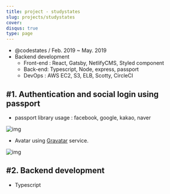 ```yaml
---
title: project - studystates
slug: projects/studystates
cover:
disqus: true
type: page
---
```


- @codestates / Feb. 2019 ~ May. 2019
- Backend development
  - Front-end : React, Gatsby, NetlifyCMS, Styled component
  - Back-end: Typescript, Node, express, passport
  - DevOps : AWS EC2, S3, ELB, Scotty, CircleCI

## #1. Authentication and social login using passport

- passport library usage : facebook, google, kakao, naver

![img](https://user-images.githubusercontent.com/365500/58154359-6ad3df00-7cac-11e9-943b-9e0038f72e1e.png)

- Avatar using [Gravatar](https://ko.gravatar.com/) service.

![img](https://user-images.githubusercontent.com/365500/58244502-a692a580-7d8d-11e9-870c-ae19e597232a.gif)

## #2. Backend development

- Typescript

